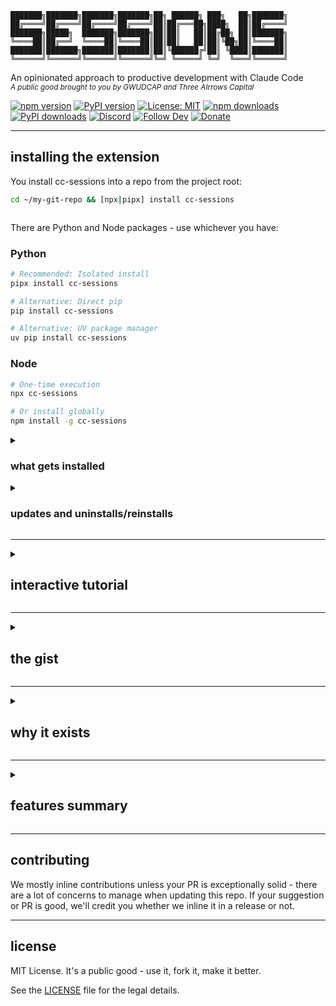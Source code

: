 ```
███████╗███████╗███████╗███████╗██╗ ██████╗ ███╗   ██╗███████╗
██╔════╝██╔════╝██╔════╝██╔════╝██║██╔═══██╗████╗  ██║██╔════╝
███████╗█████╗  ███████╗███████╗██║██║   ██║██╔██╗ ██║███████╗
╚════██║██╔══╝  ╚════██║╚════██║██║██║   ██║██║╚██╗██║╚════██║
███████║███████╗███████║███████║██║╚██████╔╝██║ ╚████║███████║
╚══════╝╚══════╝╚══════╝╚══════╝╚═╝ ╚═════╝ ╚═╝  ╚═══╝╚══════╝
```

An opinionated approach to productive development with Claude Code
<br>
<sub>_A public good brought to you by GWUDCAP and Three AIrrows Capital_</sub>

[![npm version](https://badge.fury.io/js/cc-sessions.svg)](https://www.npmjs.com/package/cc-sessions)
[![PyPI version](https://badge.fury.io/py/cc-sessions.svg)](https://pypi.org/project/cc-sessions/)
[![License: MIT](https://img.shields.io/badge/License-MIT-yellow.svg)](https://opensource.org/licenses/MIT)
[![npm downloads](https://img.shields.io/npm/dm/cc-sessions.svg)](https://www.npmjs.com/package/cc-sessions)
[![PyPI downloads](https://pepy.tech/badge/cc-sessions)](https://pepy.tech/project/cc-sessions)
[![Discord](https://img.shields.io/discord/1325216825805504602?color=7289da&label=Discord&logo=discord&logoColor=white)](https://discord.gg/9ebFr6VEb)
[![Follow Dev](https://img.shields.io/twitter/follow/AgentofToastX?style=social)](https://x.com/AgentofToastX)
[![Donate](https://img.shields.io/badge/Donate-Solana-14F195?logo=solana&logoColor=white)](https://dexscreener.com/solana/oy5mbertfqdytu8atyonycvcvu62fpmz3nkqoztrflq)

---

## installing the extension

You install cc-sessions into a repo from the project root:

```bash
cd ~/my-git-repo && [npx|pipx] install cc-sessions
```
```
```

There are Python and Node packages - use whichever you have:

### Python

```bash
# Recommended: Isolated install
pipx install cc-sessions

# Alternative: Direct pip
pip install cc-sessions

# Alternative: UV package manager
uv pip install cc-sessions
```

### Node

```bash
# One-time execution
npx cc-sessions

# Or install globally
npm install -g cc-sessions
```

<details>
<summary>

### what gets installed
</summary>

The installer sets up:
- Hook files in `sessions/hooks/` for DAIC enforcement
- API commands in `sessions/api/` for state/config management
- Protocol templates in `sessions/protocols/` for workflow automation
- Specialized agents in `.claude/agents/` for heavy operations
- Sessions API wrapper slash command in `.claude/commands`
- Initial state in `sessions/sessions-state.json`
- Configuration in `sessions/sessions-config.json`
- Automatic `.gitignore` entries for runtime files
</details>

<details>
<summary>

### updates and uninstalls/reinstalls
</summary>

The system automatically preserves your work:
- Creates timestamped backups in `.claude/.backup-YYYYMMDD-HHMMSS/`
- Preserves all task files and agent customizations
- Restores everything after installation completes
- State and config files regenerate fresh
</details>

---

<details>
<summary>

## interactive tutorial
</summary>

You can select whether to take the interactive tutorial at the end of the installer.

Its pretty quick and it will fully onboard you if you're new using cc-sessions to teach you cc-sessions.

**Full Mode (15-30 minutes)**
Complete walkthrough with hands-on exercises covering DAIC enforcement, task workflows, agents, protocols, and advanced features. You practice creating, starting, and completing a real task with immediate feedback.

**Subagents-Only Mode (5 minutes)**
Fast-track for experienced users who just want to customize agents for their tech stack. Skip the tutorial, get straight to configuration.

The system teaches itself through index-based progression, then cleans up its own onboarding files on graduation.
</details>

---

<details>
<summary>

## the gist
</summary>

**After installation (and, optionally, kickstart), use trigger phrases to control workflows:**

```
You: "mek: add user authentication"
Claude: [Creates task with interactive prompts]

You: "start^: @sessions/tasks/h-implement-user-auth.md"
Claude: [Loads context, proposes implementation plan with specific todos]

You: "yert"
Claude: [Implements only the approved todos]

You: "finito"
Claude: [Completes task: commits, merges, cleans up]
```

**These trigger phrases are the defaults.** Add any trigger phrases you like:

```bash
# See current triggers
/sessions config triggers list

# Add your own phrase to any category
/sessions config triggers add go lets do this

# Categories: go, no, create, start, complete, compact
# Slash command API syntax: /sessions [subsystem] [command] [arguments]
# Context-aware help on failed commands - fail away
```

Check `sessions/sessions-config.json` to see all configuration options.
</details>

---

<details>
<summary>

## why it exists
</summary>

<summary><strong><em>I made cc-sessions to solve what I don't like about AI pair programming...</em></strong></summary>
<br>
If you ask Claude a question he may just start writing code, especially if you are in the middle of a task.

Without additional scaffolding, you are often manually adding files to context for 20% of the context window and being perennially terrified of having to compact context.

The list of things you have to remember can get quite large: 

  - compact before you run out of tokens 
  - read every diff before approving
  - write task files
  - commit changes
  - merge branches
  - push to remote
  - manage which tools Claude can use
  - remember to run the right slash commands 

The cognitive overhead balloons quickly.

Tasks don't survive restarts. Close Claude Code, reopen it, and you're explaining everything from scratch. No confidence that work will continue cleanly and no structure to how to handle working across context windows.

**You discover problems faster than you can solve them.** Without a standardized, friction-free way to capture tasks, these insights vanish.

When context does get compacted automatically, it doesn't preserve enough detail to inspire confidence. 

Most have a CLAUDE.md file stuffed with behavioral rules, some of which are simple where others are complex branching conditional logic. 

LLMs are terrible at following long instruction lists throughout an entire conversation. The guidance degrades as the conversation progresses.

Git workflow adds constant friction: creating branches, crafting commit messages, merging when complete, pushing to remote. More cognitive overhead.

**So, cc-sessions fixes all of this.**
</details>

---

<details>
<summary>

## features summary
</summary>

### Discussion-Alignment-Implementation-Check (DAIC)

Claude earns the right to write code. By default, Edit, Write, and MultiEdit tools are completely blocked. Before Claude can touch your codebase, he has to discuss his approach, explain his reasoning, and propose specific todos you explicitly approve with trigger phrases like "go ahead" or "make it so" (fully customizable).

Once you approve the plan, Claude loads those exact todos and can only work on what you agreed to. Try to change the plan mid-stream? The system detects it and throws him back to discussion mode. No scope creep. No surprise rewrites. Just the work you approved.

### Task Management That Survives Restarts

Tasks are markdown files with frontmatter that tracks status, branches, and success criteria. The system automatically creates matching git branches, enforces branch discipline (no committing to wrong branches or editing files off branch), and loads complete context when you restart a task days later.

Directory-based tasks support complex multi-phase work with subtask workflows. File-based tasks handle focused objectives. Task indexes let you filter by service area. Everything persists through session restarts.

### Specialized Agents for Heavy Lifting

Five specialized agents run in separate context windows to handle operations that would otherwise burn your main thread:

- **context-gathering** - Analyzes your codebase and creates comprehensive context manifests for each task you create
- **logging** - Consolidates work logs chronologically
- **code-review** - Reviews implementations for quality and patterns
- **context-refinement** - Updates task context based on session discoveries
- **service-documentation** - Maintains CLAUDE.md files for services

Each agent receives the full conversation transcript and returns structured results to your main session.

### Protocols That Automate Workflows

Pre-built protocol templates guide task creation, startup, completion, and context compaction. They adapt automatically based on your configuration—no manual decisions about submodules, commit styles, or git workflows. The protocols just know what you prefer and act accordingly.

All protocols use structured output formats (`[PROPOSAL]`, `[STATUS]`, `[PLAN]`) so you always know when Claude needs your input.

### Sessions API & Slash Commands

Unified `sessions` command provides programmatic access to state, configuration, and task management. Slash commands (`/sessions`) give you quick access through Claude Code's command palette.

Configure trigger phrases, manage git preferences, toggle features, inspect state—everything through a clean API with JSON output support for scripting.

### Interactive Kickstart Onboarding

First install drops you into interactive onboarding with two modes: Full (15-30 min walkthrough of every feature with hands-on exercises) or Subagents-only (5 min agent customization crash course). You learn by doing, not by reading docs.

The system teaches itself, then cleans up after graduation.

### Complete Configuration Control

Every behavior is configurable through `sessions/sessions-config.json`. Customize trigger phrases, blocked tools, git workflows (commit styles, auto-merge, auto-push), environment settings, feature toggles. The system respects your preferences automatically—protocols adapt, enforcement rules adjust, everything just works your way.

### Automatic State Preservation

The system backs up your work before updates, preserves task files and agent customizations during reinstalls, and maintains state across session restarts. Your `.gitignore` gets configured automatically to keep runtime state out of version control. Everything persists, nothing gets lost.
</details>

---

## contributing

We mostly inline contributions unless your PR is exceptionally solid - there are a lot of concerns to manage when updating this repo. If your suggestion or PR is good, we'll credit you whether we inline it in a release or not.

---

## license

MIT License. It's a public good - use it, fork it, make it better.

See the [LICENSE](LICENSE) file for the legal details.

